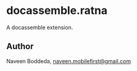 # docassemble.ratna

A docassemble extension.

## Author

Naveen Boddeda, naveen.mobilefirst@gmail.com

